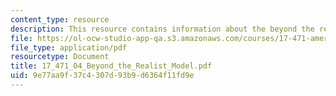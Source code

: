 ```yaml
---
content_type: resource
description: This resource contains information about the beyond the realist model.
file: https://ol-ocw-studio-app-qa.s3.amazonaws.com/courses/17-471-american-national-security-policy-fall-2002/9e77aa9f37c4307d93b9d6364f11fd9e_17_471_04_Beyond_the_Realist_Model.pdf
file_type: application/pdf
resourcetype: Document
title: 17_471_04_Beyond_the_Realist_Model.pdf
uid: 9e77aa9f-37c4-307d-93b9-d6364f11fd9e
---
```


